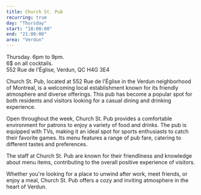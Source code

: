 ```yaml
---
title: Church St. Pub
recurring: true
day: "Thursday"
start: "18:00:00"
end: "21:00:00"
area: "Verdun"
---
```


Thursday. 6pm to 9pm.<br>6$ on all cocktails.<br>552 Rue de l'Église, Verdun, QC H4G 3E4

<!-- more -->

Church St. Pub, located at 552 Rue de l'Église in the Verdun neighborhood of Montreal, is a welcoming local establishment known for its friendly atmosphere and diverse offerings. This pub has become a popular spot for both residents and visitors looking for a casual dining and drinking experience.

Open throughout the week, Church St. Pub provides a comfortable environment for patrons to enjoy a variety of food and drinks. The pub is equipped with TVs, making it an ideal spot for sports enthusiasts to catch their favorite games. Its menu features a range of pub fare, catering to different tastes and preferences.

The staff at Church St. Pub are known for their friendliness and knowledge about menu items, contributing to the overall positive experience of visitors.

Whether you're looking for a place to unwind after work, meet friends, or enjoy a meal, Church St. Pub offers a cozy and inviting atmosphere in the heart of Verdun.
